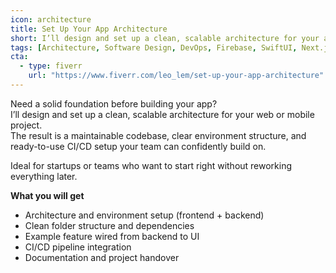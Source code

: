 ```yaml
---
icon: architecture
title: Set Up Your App Architecture
short: I’ll design and set up a clean, scalable architecture for your app or web project
tags: [Architecture, Software Design, DevOps, Firebase, SwiftUI, Next.js]
cta:
  - type: fiverr
    url: "https://www.fiverr.com/leo_lem/set-up-your-app-architecture"
---
```


Need a solid foundation before building your app?  
I’ll design and set up a clean, scalable architecture for your web or mobile project.  
The result is a maintainable codebase, clear environment structure, and ready-to-use CI/CD setup your team can confidently build on.

Ideal for startups or teams who want to start right without reworking everything later.

**What you will get**
- Architecture and environment setup (frontend + backend)
- Clean folder structure and dependencies
- Example feature wired from backend to UI
- CI/CD pipeline integration
- Documentation and project handover